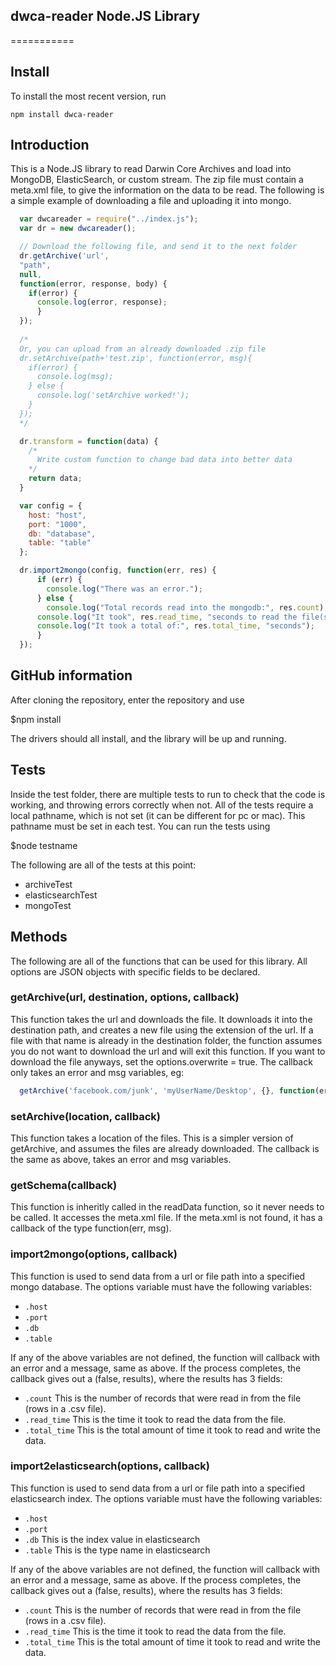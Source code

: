 ## dwca-reader Node.JS Library
===========
## Install

To install the most recent version, run 

`npm install dwca-reader`

## Introduction

This is a Node.JS library to read Darwin Core Archives and load into MongoDB, ElasticSearch, or custom stream.
The zip file must contain a meta.xml file, to give the information on the data to be read.
The following is a simple example of downloading a file and uploading it into mongo.

```javascript
  var dwcareader = require("../index.js");
  var dr = new dwcareader();

  // Download the following file, and send it to the next folder
  dr.getArchive('url', 
  "path", 
  null, 
  function(error, response, body) {
    if(error) {
      console.log(error, response);
	  }
  });
  
  /*
  Or, you can upload from an already downloaded .zip file
  dr.setArchive(path+'test.zip', function(error, msg){
    if(error) {
      console.log(msg);
    } else {
      console.log('setArchive worked!');
    }
  });
  */

  dr.transform = function(data) {
    /*
	  Write custom function to change bad data into better data
    */
    return data;
  }

  var config = {
    host: "host",
    port: "1000",
    db: "database",
    table: "table"
  };

  dr.import2mongo(config, function(err, res) {
	  if (err) {
	  	console.log("There was an error.");
	  } else {
	  	console.log("Total records read into the mongodb:", res.count);
      console.log("It took", res.read_time, "seconds to read the file(s).");
      console.log("It took a total of:", res.total_time, "seconds");
	  }
  });
```

## GitHub information

After cloning the repository, enter the repository and use 

  $npm install
  
The drivers should all install, and the library will be up and running.

## Tests

Inside the test folder, there are multiple tests to run to check that the code is working, and throwing errors correctly when not.
All of the tests require a local pathname, which is not set (it can be different for pc or mac).  This pathname must be set
in each test.
You can run the tests using 

  $node testname

The following are all of the tests at this point: 

  * archiveTest
  * elasticsearchTest
  * mongoTest

## Methods

The following are all of the functions that can be used for this library.  All options are JSON objects with specific fields to be declared.


### getArchive(url, destination, options, callback)

This function takes the url and downloads the file.  It downloads it into the destination path, and creates a new file using the
extension of the url. If a file with that name is already in the destination folder, the function assumes you do not want to download
the url and will exit this function.  If you want to download the file anyways, set the options.overwrite = true.
The callback only takes an error and msg variables, eg:
```javascript
  getArchive('facebook.com/junk', 'myUserName/Desktop', {}, function(error, message) {}
```

### setArchive(location, callback)

This function takes a location of the files.  This is a simpler version of getArchive, and assumes the files are already downloaded.
The callback is the same as above, takes an error and msg variables.

### getSchema(callback)

This function is inheritly called in the readData function, so it never needs to be called. It accesses the meta.xml file. 
If the meta.xml is not found, it has a callback of the type function(err, msg).

### import2mongo(options, callback)

This function is used to send data from a url or file path into a specified mongo database.  The options variable must 
have the following variables:

  * `.host`
  * `.port`
  * `.db`
  * `.table`

If any of the above variables are not defined, the function will callback with an error and a message, same as above.
If the process completes, the callback gives out a (false, results), where the results has 3 fields:

  * `.count` This is the number of records that were read in from the file (rows in a .csv file).
  * `.read_time` This is the time it took to read the data from the file.
  * `.total_time` This is the total amount of time it took to read and write the data.

### import2elasticsearch(options, callback)

This function is used to send data from a url or file path into a specified elasticsearch index.  The options variable must 
have the following variables:

  * `.host`
  * `.port`
  * `.db` This is the index value in elasticsearch
  * `.table` This is the type name in elasticsearch

If any of the above variables are not defined, the function will callback with an error and a message, same as above.
If the process completes, the callback gives out a (false, results), where the results has 3 fields:

  * `.count` This is the number of records that were read in from the file (rows in a .csv file).
  * `.read_time` This is the time it took to read the data from the file.
  * `.total_time` This is the total amount of time it took to read and write the data.


